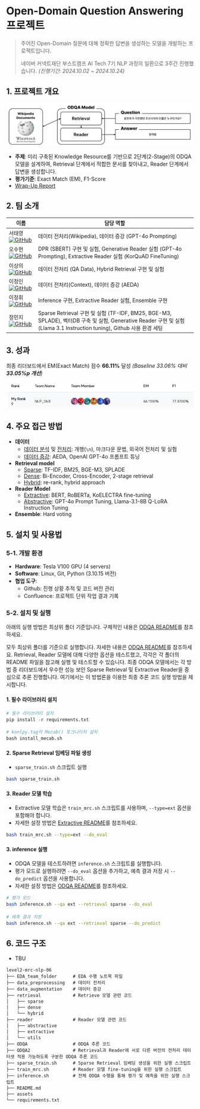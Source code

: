 # Open-Domain Question Answering 프로젝트
> 주어진 Open-Domain 질문에 대해 정확한 답변을 생성하는 모델을 개발하는 프로젝트입니다.
> 
> 네이버 커넥트재단 부스트캠프 AI Tech 7기 NLP 과정의 일환으로 3주간 진행했습니다. _(진행기간: 2024.10.02 ~ 2024.10.24)_

## 1. 프로젝트 개요
![ODQA 모델 흐름도](./assets/odqa_flowchart.png)

- **주제**: 미리 구축된 Knowledge Resource를 기반으로 2단계(2-Stage)의 ODQA 모델을 설계하여, Retrieval 단계에서 적합한 문서를 찾아내고, Reader 단계에서 답변을 생성합니다.
- **평가기준**: Exact Match (EM), F1-Score
- [Wrap-Up Report](./assets/wrapup_report.pdf)



## 2. 팀 소개

| 이름 | 담당 역할 |
| --- | --- |
| 서태영 [![GitHub](https://img.icons8.com/material-outlined/24/000000/github.png)](https://github.com/sty0507) | 데이터 전처리(Wikipedia), 데이터 증강 (GPT-4o Prompting) |
| 오수현 [![GitHub](https://img.icons8.com/material-outlined/24/000000/github.png)](https://github.com/ocean010315) | DPR (SBERT) 구현 및 실험, Generative Reader 실험 (GPT-4o Prompting), Extractive Reader 실험 (KorQuAD FineTuning) |
| 이상의 [![GitHub](https://img.icons8.com/material-outlined/24/000000/github.png)](https://github.com/LeSaUi) | 데이터 전처리 (QA Data), Hybrid Retrieval 구현 및 실험 |
| 이정인 [![GitHub](https://img.icons8.com/material-outlined/24/000000/github.png)](https://github.com/leeennn) | 데이터 전처리(Context), 데이터 증강 (AEDA) |
| 이정휘 [![GitHub](https://img.icons8.com/material-outlined/24/000000/github.png)](https://github.com/LeeJeongHwi) | Inference 구현, Extractive Reader 실험, Ensemble 구현 |
| 정민지 [![GitHub](https://img.icons8.com/material-outlined/24/000000/github.png)](https://github.com/minjijeong98) | Sparse Retrieval 구현 및 실험 (TF-IDF, BM25, BGE-M3, SPLADE), 벡터DB 구축 및 실험, Generative Reader 구현 및 실험(Llama 3.1 Instruction tuning), Github 사용 환경 세팅 |




## 3. 성과
최종 리더보드에서 EM(Exact Match) 점수 **66.11%** 달성 _(Baseline 33.06% 대비 **33.05%p 개선**)_

![리더보드 결과](/assets/leaderboard_score.png)


## 4. 주요 접근 방법
- **데이터**
	- [데이터 분석](./EDA_team_folder/) 및 [전처리](./data_preprocessing/): 개행(`\n`), 마크다운 문법, 외국어 전처리 및 실험
	- [데이터 증강](./data_augmentation/): AEDA, OpenAI GPT-4o 프롬프트 튜닝
- **Retrieval model**
	- [Sparse](./retrieval/sparse/README.md): TF-IDF, BM25, BGE-M3, SPLADE
	- [Dense](./retrieval/dense/README.md): Bi-Encoder, Cross-Encoder, 2-stage retrieval
	- [Hybrid](./retrieval/hybrid/readme.md): re-rank, hybrid approach
- **Reader Model**
	- [Extractive](./reader/extractive/README.md): BERT, RoBERTa, KoELECTRA fine-tuning
	- [Abstractive](./reader/abstractive/): GPT-4o Prompt Tuning, Llama-3.1-8B Q-LoRA Instruction Tuning
- **Ensemble**: Hard voting


## 5. 설치 및 사용법
### 5-1. 개발 환경
- **Hardware**: Tesla V100 GPU (4 servers)
- **Software**: Linux, Git, Python (3.10.15 버전)
- **협업 도구**: 
    - Github: 진행 상황 추적 및 코드 버전 관리
    - Confluence: 프로젝트 단위 작업 결과 기록

### 5-2. 설치 및 실행
아래의 실행 방법은 최상위 폴더 기준입니다. 구체적인 내용은 [ODQA README](./ODQA/README.md)를 참조하세요.

모두 최상위 폴더를 기준으로 실행합니다. 자세한 내용은 [ODQA README](./ODQA/README.md)를 참조하세요.
Retrieval, Reader 모델에 대해 다양한 옵션을 테스트했고, 각각은 각 폴더의 README 파일을 참고해 실행 및 테스트할 수 있습니다. 최종 ODQA 모델에서는 각 방법 중 리더보드에서 우수한 성능 보인 Sparse Retrieval 및 Extractive Reader을 중심으로 추론 진행합니다. 여기에서는 이 방법론을 이용한 최종 추론 코드 실행 방법을 제시합니다.

#### 1. 필수 라이브러리 설치
```python
# 필수 라이브러리 설치
pip install -r requirements.txt

# konlpy.tag의 Mecab() 토크나이저 설치
bash install_mecab.sh
```

#### 2. Sparse Retrieval 임베딩 파일 생성
- `sparse_train.sh` 스크립트 실행

```bash
bash sparse_train.sh
```

#### 3. Reader 모델 학습
- Extractive 모델 학습은 `train_mrc.sh` 스크립트를 사용하며, `--type=ext` 옵션을 포함해야 합니다.
- 자세한 설정 방법은 [Extractive README](./reader/extractive/README.md)를 참조하세요.

```bash
bash train_mrc.sh --type=ext --do_eval
```

#### 3. inference 실행
- ODQA 모델을 테스트하려면 `inference.sh` 스크립트를 실행합니다.
- 평가 모드로 실행하려면 `--do_eval` 옵션을 추가하고, 예측 결과 저장 시 `--do_predict` 옵션을 사용합니다.
- 자세한 설정 방법은 [ODQA README](./ODQA/README.md)를 참조하세요.

```bash
# 평가 모드
bash inference.sh --qa ext --retrieval sparse --do_eval

# 예측 결과 저장
bash inference.sh --qa ext --retrieval sparse --do_predict
```

## 6. 코드 구조
- TBU
```text
level2-mrc-nlp-06
├── EDA_team_folder      # EDA 수행 노트북 파일
├── data_preprocessing   # 데이터 전처리
├── data_augmentation    # 데이터 증강
├── retrieval            # Retrieve 모델 관련 코드
│   ├── sparse
│   ├── dense
│   └── hybrid
├── reader               # Reader 모델 관련 코드
│   ├── abstractive
│   ├── extractive
│   └── utils
├── ODQA                 # ODQA 추론 코드
├── ODQA2                # Retrieval과 Reader에 서로 다른 버전의 전처리 데이터셋 적용 가능하도록 구분한 ODQA 추론 코드
├── sparse_train.sh      # Sparse Retrieval 임베딩 생성을 위한 실행 스크립트
├── train_mrc.sh         # Reader 모델 fine-tuning을 위한 실행 스크립트
├── inference.sh         # 전체 ODQA 수행을 통해 평가 및 예측을 위한 실행 스크립트
├── README.md
├── assets
└── requirements.txt
```
